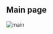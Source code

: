 
## Main page
![main](https://user-images.githubusercontent.com/17818416/138308189-b629b46d-c3a8-4fa1-87ea-a983287eafec.png)

